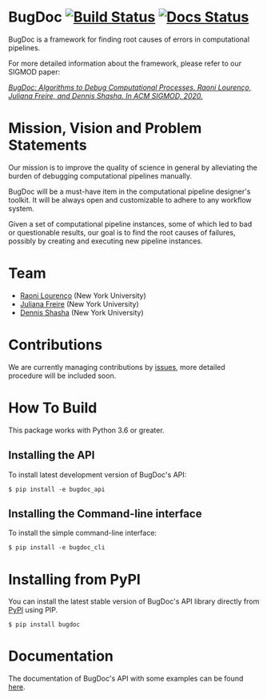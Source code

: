 # BugDoc [![Build Status](https://travis-ci.org/VIDA-NYU/BugDoc.svg?branch=master)](https://travis-ci.org/VIDA-NYU/BugDoc) [![Docs Status](https://readthedocs.org/projects/bugdoc/badge/?version=latest&style=flat)](https://bugdoc.readthedocs.io/en/latest/)

BugDoc is a framework for finding root causes of errors in computational pipelines.

For more detailed information about the framework, please refer to our SIGMOD paper:

[*BugDoc: Algorithms to Debug Computational Processes. Raoni Lourenço, Juliana Freire, and Dennis Shasha. In ACM SIGMOD, 2020.*](https://arxiv.org/abs/2004.06530)


# Mission, Vision and Problem Statements

Our mission is to improve the quality of science in general by alleviating the burden of debugging computational
pipelines manually. 

BugDoc will be a must-have item in the computational pipeline designer's toolkit. It will be always
open and customizable to adhere to any workflow system.

Given a set of computational pipeline instances, some of which led to bad or questionable results, our goal is to find the root causes of failures, possibly by creating and executing new pipeline instances.



# Team
* [Raoni Lourenço][rl] (New York University)
* [Juliana Freire][jf] (New York University)
* [Dennis Shasha][ds] (New York University)

[rl]: https://engineering.nyu.edu/raoni-lourenco
[jf]: http://vgc.poly.edu/~juliana/
[ds]: http://cs.nyu.edu/shasha/

# Contributions

We are currently managing contributions by [issues](https://github.com/VIDA-NYU/BugDoc/issues), more detailed procedure 
will be included soon.

# How To Build
This package works with Python 3.6 or greater.

## Installing the API

To install latest development version of BugDoc's API:

    $ pip install -e bugdoc_api

## Installing the Command-line interface
To install the simple command-line interface:

    $ pip install -e bugdoc_cli

# Installing from PyPI

You can install the latest stable version of BugDoc's API 
library directly from [PyPI](https://pypi.org/project/bugdoc/) using PIP.

    $ pip install bugdoc

# Documentation

The documentation of BugDoc's API with some examples can be found [here](https://bugdoc.readthedocs.io/en/latest/).


